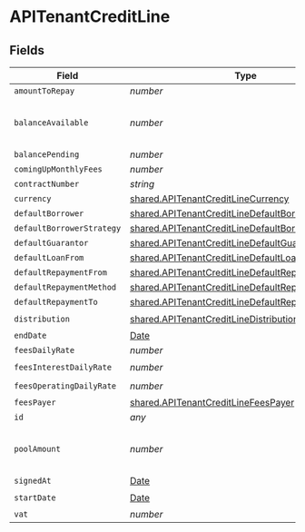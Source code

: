 # APITenantCreditLine


## Fields

| Field                                                                                                                  | Type                                                                                                                   | Required                                                                                                               | Description                                                                                                            |
| ---------------------------------------------------------------------------------------------------------------------- | ---------------------------------------------------------------------------------------------------------------------- | ---------------------------------------------------------------------------------------------------------------------- | ---------------------------------------------------------------------------------------------------------------------- |
| `amountToRepay`                                                                                                        | *number*                                                                                                               | :heavy_minus_sign:                                                                                                     | N/A                                                                                                                    |
| `balanceAvailable`                                                                                                     | *number*                                                                                                               | :heavy_minus_sign:                                                                                                     | Remaining amount that can be loaned.                                                                                   |
| `balancePending`                                                                                                       | *number*                                                                                                               | :heavy_minus_sign:                                                                                                     | N/A                                                                                                                    |
| `comingUpMonthlyFees`                                                                                                  | *number*                                                                                                               | :heavy_minus_sign:                                                                                                     | N/A                                                                                                                    |
| `contractNumber`                                                                                                       | *string*                                                                                                               | :heavy_minus_sign:                                                                                                     | N/A                                                                                                                    |
| `currency`                                                                                                             | [shared.APITenantCreditLineCurrency](../../models/shared/apitenantcreditlinecurrency.md)                               | :heavy_minus_sign:                                                                                                     | N/A                                                                                                                    |
| `defaultBorrower`                                                                                                      | [shared.APITenantCreditLineDefaultBorrower](../../models/shared/apitenantcreditlinedefaultborrower.md)                 | :heavy_minus_sign:                                                                                                     | N/A                                                                                                                    |
| `defaultBorrowerStrategy`                                                                                              | [shared.APITenantCreditLineDefaultBorrowerStrategy](../../models/shared/apitenantcreditlinedefaultborrowerstrategy.md) | :heavy_minus_sign:                                                                                                     | N/A                                                                                                                    |
| `defaultGuarantor`                                                                                                     | [shared.APITenantCreditLineDefaultGuarantor](../../models/shared/apitenantcreditlinedefaultguarantor.md)               | :heavy_minus_sign:                                                                                                     | N/A                                                                                                                    |
| `defaultLoanFrom`                                                                                                      | [shared.APITenantCreditLineDefaultLoanFrom](../../models/shared/apitenantcreditlinedefaultloanfrom.md)                 | :heavy_minus_sign:                                                                                                     | N/A                                                                                                                    |
| `defaultRepaymentFrom`                                                                                                 | [shared.APITenantCreditLineDefaultRepaymentFrom](../../models/shared/apitenantcreditlinedefaultrepaymentfrom.md)       | :heavy_minus_sign:                                                                                                     | N/A                                                                                                                    |
| `defaultRepaymentMethod`                                                                                               | [shared.APITenantCreditLineDefaultRepaymentMethod](../../models/shared/apitenantcreditlinedefaultrepaymentmethod.md)   | :heavy_minus_sign:                                                                                                     | N/A                                                                                                                    |
| `defaultRepaymentTo`                                                                                                   | [shared.APITenantCreditLineDefaultRepaymentTo](../../models/shared/apitenantcreditlinedefaultrepaymentto.md)           | :heavy_minus_sign:                                                                                                     | N/A                                                                                                                    |
| `distribution`                                                                                                         | [shared.APITenantCreditLineDistribution](../../models/shared/apitenantcreditlinedistribution.md)                       | :heavy_check_mark:                                                                                                     | N/A                                                                                                                    |
| `endDate`                                                                                                              | [Date](https://developer.mozilla.org/en-US/docs/Web/JavaScript/Reference/Global_Objects/Date)                          | :heavy_minus_sign:                                                                                                     | N/A                                                                                                                    |
| `feesDailyRate`                                                                                                        | *number*                                                                                                               | :heavy_minus_sign:                                                                                                     | N/A                                                                                                                    |
| `feesInterestDailyRate`                                                                                                | *number*                                                                                                               | :heavy_check_mark:                                                                                                     | N/A                                                                                                                    |
| `feesOperatingDailyRate`                                                                                               | *number*                                                                                                               | :heavy_check_mark:                                                                                                     | N/A                                                                                                                    |
| `feesPayer`                                                                                                            | [shared.APITenantCreditLineFeesPayer](../../models/shared/apitenantcreditlinefeespayer.md)                             | :heavy_minus_sign:                                                                                                     | N/A                                                                                                                    |
| `id`                                                                                                                   | *any*                                                                                                                  | :heavy_minus_sign:                                                                                                     | N/A                                                                                                                    |
| `poolAmount`                                                                                                           | *number*                                                                                                               | :heavy_minus_sign:                                                                                                     | Maximum amount that can be loaned.                                                                                     |
| `signedAt`                                                                                                             | [Date](https://developer.mozilla.org/en-US/docs/Web/JavaScript/Reference/Global_Objects/Date)                          | :heavy_minus_sign:                                                                                                     | N/A                                                                                                                    |
| `startDate`                                                                                                            | [Date](https://developer.mozilla.org/en-US/docs/Web/JavaScript/Reference/Global_Objects/Date)                          | :heavy_check_mark:                                                                                                     | N/A                                                                                                                    |
| `vat`                                                                                                                  | *number*                                                                                                               | :heavy_minus_sign:                                                                                                     | N/A                                                                                                                    |
